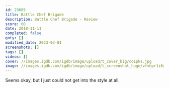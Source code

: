 ```yaml
---
id: 23689
title: Battle Chef Brigade
description: Battle Chef Brigade - Review
score: 60
date: 2018-11-11
completed: false
goty: []
modified_date: 2023-03-01
screenshots: []
tags: []
videos: []
cover: //images.igdb.com/igdb/image/upload/t_cover_big/co1pks.jpg
image: //images.igdb.com/igdb/image/upload/t_screenshot_huge/vfvhpr1i0y8x2wcxly5x.jpg
---
```

Seems okay, but I just could not get into the style at all.